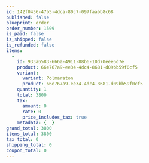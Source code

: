```yaml
---
id: 142f0436-47b5-4dca-80c7-097faabb8c68
published: false
blueprint: order
order_number: 1509
is_paid: false
is_shipped: false
is_refunded: false
items:
  -
    id: 933a6583-666a-4911-88b6-10d70eee5d7e
    product: 66e767a9-ee34-4dc4-8681-d09bb59f0cf5
    variant:
      variant: Polmaraton
      product: 66e767a9-ee34-4dc4-8681-d09bb59f0cf5
    quantity: 1
    total: 3800
    tax:
      amount: 0
      rate: 0
      price_includes_tax: true
    metadata: {  }
grand_total: 3800
items_total: 3800
tax_total: 0
shipping_total: 0
coupon_total: 0
---
```


